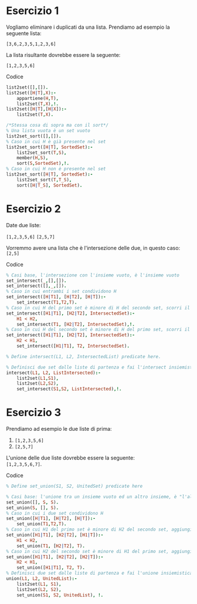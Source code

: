 
# Esercizio 1

Vogliamo eliminare i duplicati da una lista. Prendiamo ad esempio la seguente lista:

`[3,6,2,3,5,1,2,3,6]`

La lista risultante dovrebbe essere la seguente:

`[1,2,3,5,6]`

Codice 
```prolog
list2set([],[]).
list2set([H|T],X):-
    appartiene(H,T),
    list2set(T,X),!.
list2set([H|T],[H|X]):-
    list2set(T,X).

/*Stessa cosa di sopra ma con il sort*/
% Una lista vuota è un set vuoto
list2set_sort([],[]).
% Caso in cui H è già presente nel set
list2set_sort([H|T], SortedSet):-
    list2set_sort(T,S),
    member(H,S),
    sort(S,SortedSet),!.
% Caso in cui H non è presente nel set
list2set_sort([H|T], SortedSet):-
    list2set_sort(T,T_S),
    sort([H|T_S], SortedSet).
```

# Esercizio 2

Date due liste:

`[1,2,3,5,6]`
`[2,5,7]`

Vorremmo avere una lista che è l'intersezione delle due, in questo caso: `[2,5]`

Codice

```prolog
% Casi base, l'intersezione con l'insieme vuoto, è l'insieme vuoto
set_intersect(_,[],[]).
set_intersect([],_,[]).
% Caso in cui entrambi i set condividono H
set_intersect([H|T1], [H|T2], [H|T]):-
    set_intersect(T1,T2,T).
% Caso in cui H del primo set è minore di H del secondo set, scorri il primo
set_intersect([H1|T1], [H2|T2], IntersectedSet):-
    H1 < H2,
    set_intersect(T1, [H2|T2], IntersectedSet),!.
% Caso in cui H del secondo set è minore di H del primo set, scorri il secondo
set_intersect([H1|T1], [H2|T2], IntersectedSet):-
    H2 < H1,
    set_intersect([H1|T1], T2, IntersectedSet).

% Define intersect(L1, L2, IntersectedList) predicate here.

% Definisci due set dalle liste di partenza e fai l'intersect insiemistico
intersect(L1, L2, ListIntersected):-
    list2set(L1,S1),
    list2set(L2,S2),
    set_intersect(S1,S2, ListIntersected),!.
```

# Esercizio 3

Prendiamo ad esempio le due liste di prima:

1.  `[1,2,3,5,6]`
2.  `[2,5,7]`

L'unione delle due liste dovrebbe essere la seguente:  
`[1,2,3,5,6,7]`.

Codice
```prolog
% Define set_union(S1, S2, UnitedSet) predicate here

% Casi base: l'unione tra un insieme vuoto ed un altro insieme, è "l'altro insieme"
set_union([], S, S).
set_union(S, [], S).
% Caso in cui i due set condividono H
set_union([H|T1], [H|T2], [H|T]):-
    set_union(T1,T2,T).
% Caso in cui H1 del primo set è minore di H2 del secondo set, aggiungi H1 alla soluzione
set_union([H1|T1], [H2|T2], [H1|T]):-
    H1 < H2,
    set_union(T1, [H2|T2], T).
% Caso in cui H2 del secondo set è minore di H1 del primo set, aggiungi H2 alla soluzione
set_union([H1|T1], [H2|T2], [H2|T]):-
    H2 < H1,
    set_union([H1|T1], T2, T).
% Definisci due set dalle liste di partenza e fai l'unione insiemistica
union(L1, L2, UnitedList):-
    list2set(L1, S1),
    list2set(L2, S2),
    set_union(S1, S2, UnitedList), !.
```


